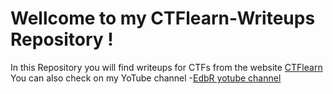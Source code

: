 
# Wellcome to my CTFlearn-Writeups Repository !   
In this Repository you will find writeups for CTFs from the website [CTFlearn](https://ctflearn.com/)  
You can also check on my YoTube channel -[EdbR yotube channel](https://www.youtube.com/channel/UCoD5lhTM5qtEKiFkhsDECkQ?view_as=subscriber) 

